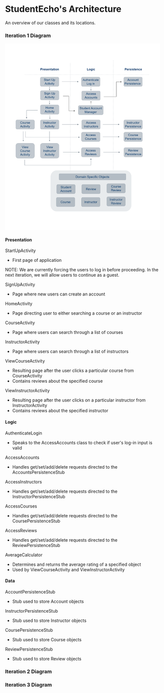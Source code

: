 # StudentEcho's Architecture

An overview of our classes and its locations.

### Iteration 1 Diagram

![Architecture](Architecture1.png)

#### Presentation

StartUpActivity
* First page of application 

NOTE: We are currently forcing the users to log in before proceeding. In the next iteration, we will allow users to continue as a guest.

SignUpActivity
* Page where new users can create an account 

HomeActivity
* Page directing user to either searching a course or an instructor

CourseActivity
* Page where users can search through a list of courses

InstructorActivity
* Page where users can search through a list of instructors

ViewCourseActivity
* Resulting page after the user clicks a particular course from CourseActivity
* Contains reviews about the specified course

ViewInstructorActivity
* Resulting page after the user clicks on a particular instructor from InstructorActivity
* Contains reviews about the specified instructor

#### Logic

AuthenticateLogin
* Speaks to the AccessAccounts class to check if user's log-in input is valid 

AccessAccounts
* Handles get/set/add/delete requests directed to the AccountsPersistenceStub 

AccessInstructors
* Handles get/set/add/delete requests directed to the InstructorPersistenceStub

AccessCourses
* Handles get/set/add/delete requests directed to the CoursePersistenceStub

AccessReviews
* Handles get/set/add/delete requests directed to the ReviewPersistenceStub

AverageCalculator
* Determines and returns the average rating of a specified object 
* Used by ViewCourseActivity and ViewInstructorActivity

#### Data

AccountPersistenceStub
* Stub used to store Account objects

InstructorPersistenceStub
* Stub used to store Instructor objects

CoursePersistenceStub
* Stub used to store Course objects

ReviewPersistenceStub
* Stub used to store Review objects

### Iteration 2 Diagram

### Iteration 3 Diagram